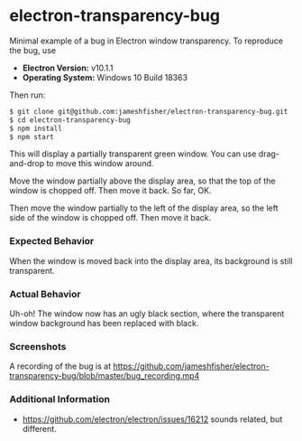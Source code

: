# electron-transparency-bug

Minimal example of a bug in Electron window transparency. To reproduce the bug, use

* **Electron Version:** v10.1.1
* **Operating System:** Windows 10 Build 18363

Then run:

```sh
$ git clone git@github.com:jameshfisher/electron-transparency-bug.git
$ cd electron-transparency-bug
$ npm install
$ npm start
```

This will display a partially transparent green window. You can use drag-and-drop to move this window around.

Move the window partially above the display area, so that the top of the window is chopped off. Then move it back. So far, OK.

Then move the window partially to the left of the display area, so the left side of the window is chopped off. Then move it back.

### Expected Behavior

When the window is moved back into the display area, its background is still transparent.

### Actual Behavior

Uh-oh! The window now has an ugly black section, where the transparent window background has been replaced with black.

### Screenshots

A recording of the bug is at https://github.com/jameshfisher/electron-transparency-bug/blob/master/bug_recording.mp4

### Additional Information

* https://github.com/electron/electron/issues/16212 sounds related, but different.
